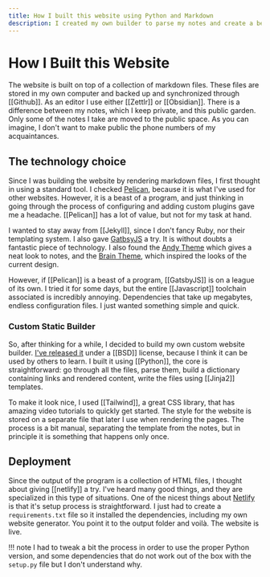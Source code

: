 ```yaml
---
title: How I built this website using Python and Markdown
description: I created my own builder to parse my notes and create a beautiful static website
---
```

# How I Built this Website
The website is built on top of a collection of markdown files. These files are stored in my own computer and backed up and synchronized through [[Github]]. As an editor I use either [[Zettlr]] or [[Obsidian]]. There is a difference between my notes, which I keep private, and this public garden. Only some of the notes I take are moved to the public space. As you can imagine, I don't want to make public the phone numbers of my acquaintances. 

## The technology choice
Since I was building the website by rendering markdown files, I first thought in using a standard tool. I checked [Pelican](https://blog.getpelican.com/), because it is what I've used for other websites. However, it is a beast of a program, and just thinking in going through the process of configuring and adding custom plugins gave me a headache. [[Pelican]] has a lot of value, but not for my task at hand. 

I wanted to stay away from [[Jekyll]], since I don't fancy Ruby, nor their templating system. I also gave [GatbsyJS](https://www.gatsbyjs.org/) a try. It is without doubts a fantastic piece of technology. I also found the [Andy Theme](https://github.com/aravindballa/gatsby-theme-andy/) which gives a neat look to notes, and the [Brain Theme](https://github.com/aengusmcmillin/gatsby-theme-brain), which inspired the looks of the current design. 

However, if [[Pelican]] is a beast of a program, [[GatsbyJS]] is on a league of its own. I tried it for some days, but the entire [[Javascript]] toolchain associated is incredibly annoying. Dependencies that take up megabytes, endless configuration files. I just wanted something simple and quick. 

### Custom Static Builder
So, after thinking for a while, I decided to build my own custom website builder. [I've released it](https://github.com/aquilesC/static_website_builder) under a [[BSD]] license, because I think it can be used by others to learn. I built it using [[Python]], the core is straightforward: go through all the files, parse them, build a dictionary containing links and rendered content, write the files using [[Jinja2]] templates. 

To make it look nice, I used [[Tailwind]], a great CSS library, that has amazing video tutorials to quickly get started. The style for the website is stored on a separate file that later I use when rendering the pages. The process is a bit manual, separating the template from the notes, but in principle it is something that happens only once. 

## Deployment
Since the output of the program is a collection of HTML files, I thought about giving [[netlify]] a try. I've heard many good things, and they are specialized in this type of situations. One of the nicest things about [Netlify](https://www.netlify.com/) is that it's setup process is straightforward. I just had to create a ``requirements.txt`` file so it installed the dependencies, including my own website generator. You point it to the output folder and voilà. The website is live. 

!!! note 
	I had to tweak a bit the process in order to use the proper Python version, and some dependencies that do not work out of the box with the ``setup.py`` file but I don't understand why.
